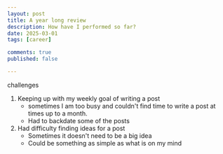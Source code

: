 ```yaml
---
layout: post
title: A year long review
description: How have I performed so far?
date: 2025-03-01
tags: [career]

comments: true
published: false

---
```


challenges
1. Keeping up with my weekly goal of writing a post
    - sometimes I am too busy and couldn't find time to write a post at times up to a month. 
    - Had to backdate some of the posts
1. Had difficulty finding ideas for a post
    - Sometimes it doesn't need to be a big idea
    - Could be something as simple as what is on my mind

